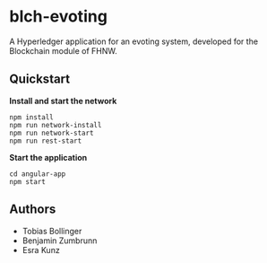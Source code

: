 # blch-evoting

A Hyperledger application for an evoting system, developed for the Blockchain module of FHNW.

## Quickstart

**Install and start the network**
```
npm install
npm run network-install
npm run network-start
npm run rest-start
```

**Start the application**
```
cd angular-app
npm start
```

## Authors
* Tobias Bollinger
* Benjamin Zumbrunn
* Esra Kunz
